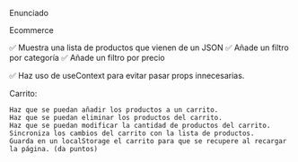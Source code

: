 Enunciado

Ecommerce

✅ Muestra una lista de productos que vienen de un JSON
✅ Añade un filtro por categoría
✅ Añade un filtro por precio

✅ Haz uso de useContext para evitar pasar props innecesarias.

Carrito:

    Haz que se puedan añadir los productos a un carrito.
    Haz que se puedan eliminar los productos del carrito.
    Haz que se puedan modificar la cantidad de productos del carrito.
    Sincroniza los cambios del carrito con la lista de productos.
    Guarda en un localStorage el carrito para que se recupere al recargar la página. (da puntos)
